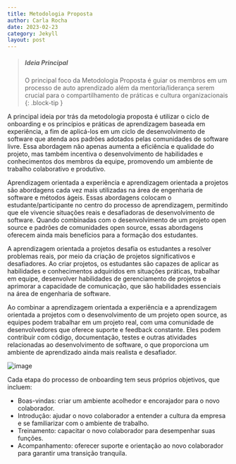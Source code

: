 ```yaml
---
title: Metodologia Proposta
author: Carla Rocha
date: 2023-02-23
category: Jekyll
layout: post
---
```


> ##### Ideia Principal
>
> O principal foco da Metodologia Proposta é guiar os membros em um processo de auto aprendizado 
> além da mentoria/liderança serem crucial para o compartilhamento de práticas e cultura organizacionais
{: .block-tip }

A principal ideia por trás da metodologia proposta é utilizar o ciclo de onboarding e os princípios e práticas de aprendizagem baseada em experiência, a fim de aplicá-los em um ciclo de desenvolvimento de software que atenda aos padrões adotados pelas comunidades de software livre.  Essa abordagem não apenas aumenta a eficiência e qualidade do projeto, mas também incentiva o desenvolvimento de habilidades e conhecimentos dos membros da equipe, promovendo um ambiente de trabalho colaborativo e produtivo.

Aprendizagem orientada a experiência e aprendizagem orientada a projetos são abordagens cada vez mais utilizadas na área de engenharia de software e métodos ágeis. Essas abordagens colocam o estudante/participante no centro do processo de aprendizagem, permitindo que ele vivencie situações reais e desafiadoras de desenvolvimento de software. Quando combinadas com o desenvolvimento de um projeto open source e padrões de comunidades open source, essas abordagens oferecem ainda mais benefícios para a formação dos estudantes.

A aprendizagem orientada a projetos desafia os estudantes a resolver problemas reais, por meio da criação de projetos significativos e desafiadores.  Ao criar projetos, os estudantes são capazes de aplicar as habilidades e conhecimentos adquiridos em situações práticas, trabalhar em equipe, desenvolver habilidades de gerenciamento de projetos e aprimorar a capacidade de comunicação, que são habilidades essenciais na área de engenharia de software.

Ao combinar a aprendizagem orientada a experiência e a aprendizagem orientada a projetos com o desenvolvimento de um projeto open source, as equipes podem trabalhar em um projeto real, com uma comunidade de desenvolvedores que oferece suporte e feedback constante. Eles podem contribuir com código, documentação, testes e outras atividades relacionadas ao desenvolvimento de software, o que proporciona um ambiente de aprendizado ainda mais realista e desafiador.

![image](../assets/figs/macroetapas.png)

Cada etapa do processo de onboarding tem seus próprios objetivos, que incluem:

- Boas-vindas: criar um ambiente acolhedor e encorajador para o novo colaborador.
- Introdução: ajudar o novo colaborador a entender a cultura da empresa e se familiarizar com o ambiente de trabalho.
- Treinamento: capacitar o novo colaborador para desempenhar suas funções.
- Acompanhamento: oferecer suporte e orientação ao novo colaborador para garantir uma transição tranquila.



